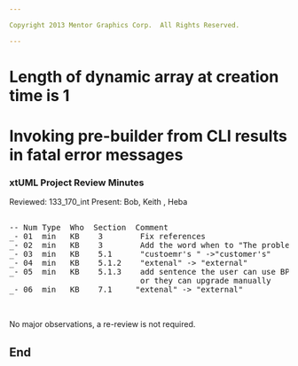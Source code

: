 ```yaml
---

Copyright 2013 Mentor Graphics Corp.  All Rights Reserved.

---
```


# Length of dynamic array at creation time is 1 
# Invoking pre-builder from CLI results in fatal error messages
### xtUML Project Review Minutes

Reviewed:  133_170_int
Present:  Bob, Keith , Heba

<pre>

-- Num Type  Who  Section  Comment
_- 01  min   KB    3        Fix references
_- 02  min   KB    3        Add the word when to "The problem is that ..." and fix grammer
_- 03  min   KB    5.1      "custoemr's " ->"customer's"
_- 04  min   KB    5.1.2    "extenal" -> "external"
_- 05  min   KB    5.1.3    add sentence the user can use BP 4.1.0 to upgrade the build settings if needed 
                            or they can upgrade manually 
_- 06  min   KB    7.1     "extenal" -> "external"                            


</pre>
   
No major observations, a re-review is not required.



End
---
